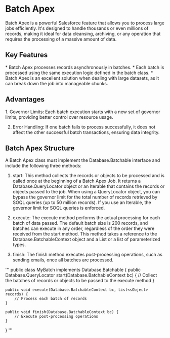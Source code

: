 <h1>Batch Apex</h1>
Batch Apex is a powerful Salesforce feature that allows you to process large jobs efficiently. It's designed to handle thousands or even millions of records, making it ideal for data cleansing, archiving, or any operation that requires the processing of a massive amount of data.

<h2>Key Features</h2>
* Batch Apex processes records asynchronously in batches.
* Each batch is processed using the same execution logic defined in the batch class.
* Batch Apex is an excellent solution when dealing with large datasets, as it can break down the job into manageable chunks.

<h2>Advantages</h2>
1. Governor Limits: Each batch execution starts with a new set of governor limits, providing better control over resource usage.

2. Error Handling: If one batch fails to process successfully, it does not affect the other successful batch transactions, ensuring data integrity.

<h2>Batch Apex Structure</h2>
A Batch Apex class must implement the Database.Batchable interface and include the following three methods:

1. start: This method collects the records or objects to be processed and is called once at the beginning of a Batch Apex Job. It returns a Database.QueryLocator object or an Iterable that contains the records or objects passed to the job. When using a QueryLocator object, you can bypass the governor limit for the total number of records retrieved by SOQL queries (up to 50 million records). If you use an Iterable, the governor limit for SOQL queries is enforced.

2. execute: The execute method performs the actual processing for each batch of data passed. The default batch size is 200 records, and batches can execute in any order, regardless of the order they were received from the start method. This method takes a reference to the Database.BatchableContext object and a List<sObject> or a list of parameterized types.

3. finish: The finish method executes post-processing operations, such as sending emails, once all batches are processed.

'''
public class MyBatch implements Database.Batchable<sObject> {
    public Database.QueryLocator start(Database.BatchableContext bc) {
        // Collect the batches of records or objects to be passed to the execute method
    }

    public void execute(Database.BatchableContext bc, List<sObject> records) {
        // Process each batch of records
    }

    public void finish(Database.BatchableContext bc) {
        // Execute post-processing operations
    }
}
'''